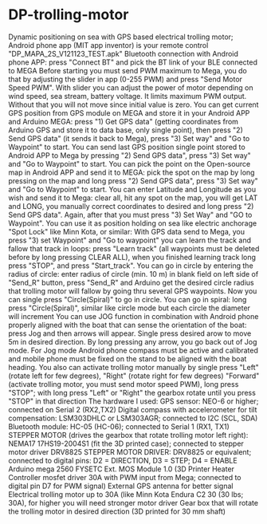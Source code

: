 # DP-trolling-motor
Dynamic positioning on sea with GPS based electrical trolling motor;
Android phone app (MIT app inventor) is your remote control "DP_MAPA_2S_V121123_TEST.apk"
Bluetooth connection with Android phone APP: press "Connect BT" and pick the BT link of your BLE connected to MEGA
Before starting you must send PWM maximum to Mega, you do that by adjusting the slider in app (0-255 PWM) and press "Send Motor Speed PWM". With slider you can adjust the power of motor depending on wind speed, sea stream, battery voltage. It limits maximum PWM output. Without that you will not move since initial value is zero.
You can get current GPS position from GPS module on MEGA and store it in your Android APP and Arduino MEGA: press "1) Get GPS data" (getting coordinates from Arduino GPS and store it to data base, only single point), then press "2) Send GPS data" (it sends it back to Mega), press "3) Set way" and "Go to Waypoint" to start. 
You can send last GPS position single point stored to Android APP to Mega by pressing "2) Send GPS data", press "3) Set way" and "Go to Waypoint" to start. 
You can pick the point on the Open-source map in Android APP and send it to MEGA: pick the spot on the map by long pressing on the map and long press "2) Send GPS data", press "3) Set way" and "Go to Waypoint" to start. 
You can enter Latitude and Longitude as you wish and send it to Mega: clear all, hit any spot on the map, you will get LAT and LONG, you manually correct coordinates to desired and long press "2) Send GPS data". Again, after that you must press "3) Set Way" and "GO to Waypoint".
You can use it as position holding on sea like electric anchorage "Spot Lock" like Minn Kota, or similar: With GPS data send to Mega, you press "3) set Waypoint" and  "Go to waypoint"
you can learn the track and fallow that track in loops: press "Learn track" (all waypoints must be deleted before by long pressing CLEAR ALL), when you finished learning track long press "STOP", and press "Start_track". 
You can go in circle by entering the radius of circle: enter radius of circle (min. 10 m) in blank field on left side of "Send_R" button, press "Send_R" and Arduino get the desired circle radius that trolling motor will fallow by going thru several GPS waypoints. Now you can single press "Circle(Spiral)" to go in circle.
You can go in spiral: long press "Circle(Spiral)", similar like circle mode but each circle the diameter will increment
You can use JOG function in combination with Android phone properly aligned with the boat that can sense the orientation of the boat: press Jog and then arrows will appear. Single press desired arow to move 5m in desired direction. By long pressing any arrow, you go back out of Jog mode. For Jog mode Android phone compass must be active and calibrated and mobile phone must be fixed on the stand to be aligned with the boat heading. 
You also can activate trolling motor manually by single press "Left" (rotate left for few degrees), "Right" (rotate right for few degrees) "Forward" (activate trolling motor, you must send motor speed PWM), long press "STOP"; with long press "Left" or "Right" the gearbox rotate until you press "STOP" in that direction
The hardware I used:
GPS sensor: NEO-6 or higher; connected on Serial 2 (RX2,TX2)
Digital compass with accelerometer for tilt compensation: LSM303DHLC or LSM303AGR; connected to I2C (SCL, SDA) 
Bluetooth module: HC-05 (HC-06); connected to Serial 1 (RX1, TX1) 
STEPPER MOTOR (drives the gearbox that rotate trolling motor left right): NEMA17 17HS19-2004S1 (fit the 3D printed case); connected to stepper motor driver DRV8825
STEPPER MOTOR DRIVER: DRV8825 or equivalent; connected to digital pins: D2 = DIRECTION, D3 = STEP; D4 = ENABLE
Arduino mega 2560 
FYSETC Ext. MOS Module 1.0 (3D Printer Heater Controller mosfet driver 30A with PWM input from Mega; connected to digital pin D7 for PWM signal)
External GPS antenna for better signal
Electrical trolling motor up to 30A (like Minn Kota Endura C2 30 (30 lbs; 30A), for higher you will need stronger motor driver
Gear box that will rotate the trolling motor in desired direction (3D printed for 30 mm shaft)

